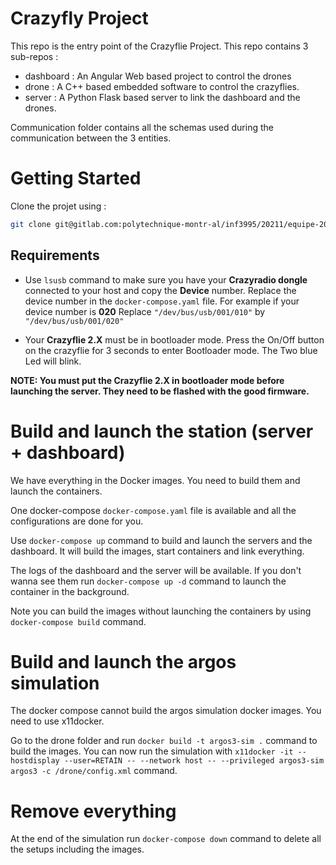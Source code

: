 # Crazyfly Project

This repo is the entry point of the Crazyflie Project. This repo contains 3 sub-repos :
* dashboard : An Angular Web based project to control the drones
* drone : A C++ based embedded software to control the crazyflies. 
* server : A Python Flask based server to link the dashboard and the drones.

Communication folder contains all the schemas used during the communication between the 3 entities.

# Getting Started

Clone the projet using :

```bash
git clone git@gitlab.com:polytechnique-montr-al/inf3995/20211/equipe-203/crazyflie-project.git --recurse
```


## Requirements

* Use `lsusb` command to make sure you have your **Crazyradio dongle** connected to your host and copy the **Device** number.
  Replace the device number in the `docker-compose.yaml` file.
  For example if your device number is **020**
  Replace `"/dev/bus/usb/001/010"` by `"/dev/bus/usb/001/020"`

* Your **Crazyflie 2.X** must be in bootloader mode.
  Press the On/Off button on the crazyflie for 3 seconds to enter Bootloader mode. The Two blue Led will blink.

**NOTE: You must put the **Crazyflie 2.X** in bootloader mode before launching the server. They need to be flashed with the good firmware.**

# Build and launch the station (server + dashboard)

We have everything in the Docker images. You need to build them and launch the containers.

One docker-compose `docker-compose.yaml` file is available and all the configurations are done for you.

Use `docker-compose up` command to build and launch the servers and the dashboard. It will build the images, start containers and link everything.

The logs of the dashboard and the server will be available. If you don't wanna see them run `docker-compose up -d` command to launch the container in the background.

Note you can build the images without launching the containers by using `docker-compose build` command.


# Build and launch the argos simulation

The docker compose cannot build the argos simulation docker images. You need to use x11docker.

Go to the drone folder and run `docker build -t argos3-sim .` command to build the images.
You can now run the simulation with 
`x11docker -it --hostdisplay --user=RETAIN -- --network host -- --privileged argos3-sim argos3 -c /drone/config.xml` command.

# Remove everything

At the end of the simulation run `docker-compose down` command to delete all the setups including the images.



